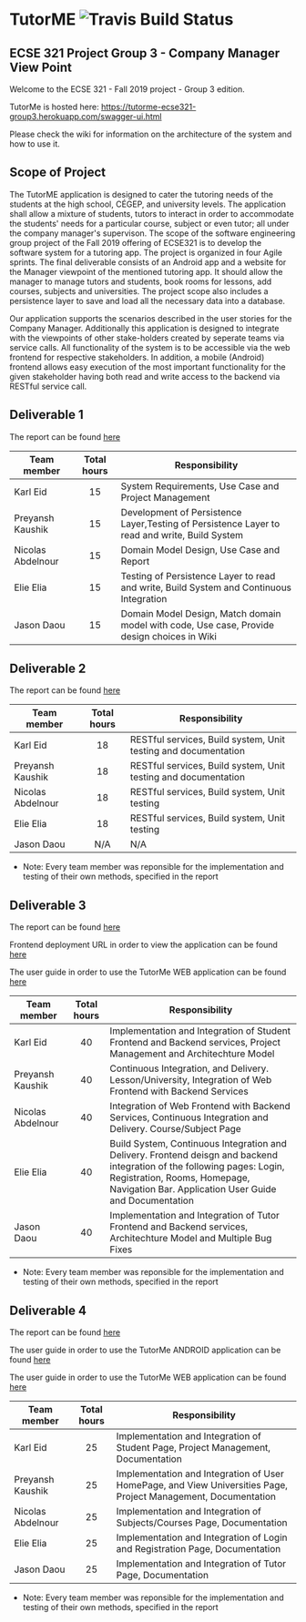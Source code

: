 # TutorME ![Travis Build Status](https://api.travis-ci.com/McGill-ECSE321-Fall2019/project-group-3.svg?token=EYsrvu215mfczoLCWqrr&branch=master)
## ECSE 321 Project Group 3 - Company Manager View Point

Welcome to the ECSE 321 - Fall 2019 project - Group 3 edition.

TutorMe is hosted here: https://tutorme-ecse321-group3.herokuapp.com/swagger-ui.html

Please check the wiki for information on the architecture of the system and how to use it.

## Scope of Project

The TutorME application is designed to cater the tutoring needs of the students at the high school, CÉGEP, and university levels.
The application shall allow a mixture of students, tutors to interact in order to accommodate the students' needs for a particular course, subject or even tutor; all under the company manager's supervison. The scope of the software engineering group project of the Fall 2019 offering of ECSE321 is to develop the software system for a tutoring app. The project is organized in four Agile sprints. The final deliverable consists of an Android app and a website for the Manager viewpoint of the mentioned tutoring app. It should allow the manager to manage tutors and students, book rooms for lessons, add courses, subjects and universities. The project scope also includes a persistence layer to save and load all the necessary data into a database.

Our application supports the scenarios described in the user stories for the Company Manager.
Additionally this application is designed to integrate with the viewpoints of other stake-holders created by seperate teams via service calls. All functionality of the system is to be accessible via the web frontend for respective stakeholders. In addition, a mobile (Android) frontend allows easy execution of the most important functionality for the given stakeholder having both read and write access to the backend via RESTful service call.


## Deliverable 1

The report can be found [here](https://github.com/McGill-ECSE321-Fall2019/project-group-3/wiki/Deliverable-1-Report)

| Team member| Total hours| Responsibility |
|------------------ |:-------------:| ---------------|
| Karl Eid     | 15 | System Requirements, Use Case and Project Management| 
| Preyansh Kaushik| 15  | Development of Persistence Layer,Testing of Persistence Layer to read and write, Build System  |
| Nicolas Abdelnour | 15 | Domain Model Design, Use Case and Report  |
| Elie Elia | 15 |Testing of Persistence Layer to read and write, Build System and Continuous Integration  |
| Jason Daou | 15  | Domain Model Design, Match domain model with code, Use case, Provide design choices in Wiki|


## Deliverable 2

The report can be found [here](https://github.com/McGill-ECSE321-Fall2019/project-group-3/wiki/Deliverable-2-Report)

| Team member| Total hours| Responsibility |
|------------------ |:-------------:| ---------------|
| Karl Eid     | 18 |RESTful services, Build system, Unit testing and documentation | 
| Preyansh Kaushik|18   | RESTful services, Build system, Unit testing and documentation |
| Nicolas Abdelnour | 18 | RESTful services, Build system, Unit testing |
| Elie Elia | 18 | RESTful services, Build system, Unit testing |
| Jason Daou | N/A  | N/A|

* Note: Every team member was reponsible for the implementation and testing of their own methods, specified in the report

## Deliverable 3

The report can be found [here](https://github.com/McGill-ECSE321-Fall2019/project-group-3/wiki/Deliverable-3-Report)

Frontend deployment URL in order to view the application can be found [here](http://tutorme-ecse321-group3-web.herokuapp.com/#/)

The user guide in order to use the TutorMe WEB application can be found [here](https://github.com/McGill-ECSE321-Fall2019/project-group-3/wiki/User-Guide)

| Team member| Total hours| Responsibility |
|------------------ |:-------------:| ---------------|
| Karl Eid     | 40 | Implementation and Integration of Student Frontend and Backend services, Project Management and Architechture Model | 
| Preyansh Kaushik| 40 | Continuous Integration, and Delivery. Lesson/University, Integration of Web Frontend with Backend Services |
| Nicolas Abdelnour | 40 |  Integration of Web Frontend with Backend Services, Continuous Integration and Delivery. Course/Subject Page|
| Elie Elia | 40 | Build System, Continuous Integration and Delivery. Frontend deisgn and backend integration of the following pages: Login, Registration, Rooms, Homepage, Navigation Bar. Application User Guide and Documentation |
| Jason Daou | 40 |Implementation and Integration of Tutor Frontend and Backend services, Architechture Model and Multiple Bug Fixes|

* Note: Every team member was reponsible for the implementation and testing of their own methods, specified in the report

## Deliverable 4

The report can be found [here](https://github.com/McGill-ECSE321-Fall2019/project-group-3/wiki/Deliverable-4-Report)

The user guide in order to use the TutorMe ANDROID application can be found [here](https://github.com/McGill-ECSE321-Fall2019/project-group-3/wiki/Android-App-User-Guide)

The user guide in order to use the TutorMe WEB application can be found [here](https://github.com/McGill-ECSE321-Fall2019/project-group-3/wiki/User-Guide)

| Team member| Total hours| Responsibility |
|------------------ |:-------------:| ---------------|
| Karl Eid     | 25 | Implementation and Integration of Student Page, Project Management, Documentation | 
| Preyansh Kaushik| 25 | Implementation and Integration of User HomePage, and View Universities Page, Project Management, Documentation |
| Nicolas Abdelnour | 25 |  Implementation and Integration of Subjects/Courses Page, Documentation |
| Elie Elia | 25 | Implementation and Integration of Login and Registration Page, Documentation |
| Jason Daou | 25 |Implementation and Integration of Tutor Page, Documentation |

* Note: Every team member was reponsible for the implementation and testing of their own methods, specified in the report
